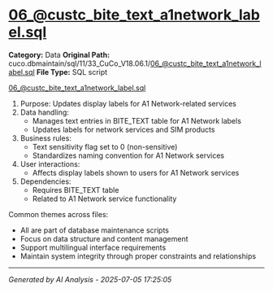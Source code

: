 # 06_@custc_bite_text_a1network_label.sql

**Category:** Data
**Original Path:** cuco.dbmaintain/sql/11/33_CuCo_V18.06.1/06_@custc_bite_text_a1network_label.sql
**File Type:** SQL script

06_@custc_bite_text_a1network_label.sql
1. Purpose: Updates display labels for A1 Network-related services
2. Data handling:
   - Manages text entries in BITE_TEXT table for A1 Network labels
   - Updates labels for network services and SIM products
3. Business rules:
   - Text sensitivity flag set to 0 (non-sensitive)
   - Standardizes naming convention for A1 Network services
4. User interactions:
   - Affects display labels shown to users for A1 Network services
5. Dependencies:
   - Requires BITE_TEXT table
   - Related to A1 Network service functionality

Common themes across files:
- All are part of database maintenance scripts
- Focus on data structure and content management
- Support multilingual interface requirements
- Maintain system integrity through proper constraints and relationships

---
*Generated by AI Analysis - 2025-07-05 17:25:05*
